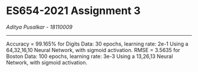 # ES654-2021 Assignment 3

*Aditya Pusalkar* - *18110009*

------

Accuracy = 99.165% for Digits Data: 30 epochs, learning rate: 2e-1
Using a 64,32,16,10 Neural Network, with sigmoid activation.
RMSE = 3.5635 for Boston Data: 100 epochs, learning rate: 3e-3
Using a 13,26,13 Neural Network, with sigmoid activation.
